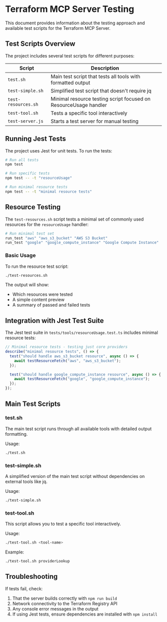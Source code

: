 # Terraform MCP Server Testing

This document provides information about the testing approach and available test scripts for the Terraform MCP Server.

## Test Scripts Overview

The project includes several test scripts for different purposes:

| Script | Description |
|--------|-------------|
| `test.sh` | Main test script that tests all tools with formatted output |
| `test-simple.sh` | Simplified test script that doesn't require jq |
| `test-resources.sh` | Minimal resource testing script focused on ResourceUsage handler |
| `test-tool.sh` | Tests a specific tool interactively |
| `test-server.js` | Starts a test server for manual testing |

## Running Jest Tests

The project uses Jest for unit tests. To run the tests:

```bash
# Run all tests
npm test

# Run specific tests
npm test -- -t "resourceUsage"

# Run minimal resource tests
npm test -- -t "minimal resource tests"
```

## Resource Testing

The `test-resources.sh` script tests a minimal set of commonly used resources for the `resourceUsage` handler:

```bash
# Run minimal test set
run_test "aws" "aws_s3_bucket" "AWS S3 Bucket"
run_test "google" "google_compute_instance" "Google Compute Instance"
```

### Basic Usage

To run the resource test script:

```bash
./test-resources.sh
```

The output will show:
- Which resources were tested
- A simple content preview
- A summary of passed and failed tests

## Integration with Jest Test Suite

The Jest test suite in `tests/tools/resourceUsage.test.ts` includes minimal resource tests:

```typescript
// Minimal resource tests - testing just core providers
describe("minimal resource tests", () => {
  test("should handle aws_s3_bucket resource", async () => {
    await testResourceFetch("aws", "aws_s3_bucket");
  });

  test("should handle google_compute_instance resource", async () => {
    await testResourceFetch("google", "google_compute_instance");
  });
});
```

## Main Test Scripts

### test.sh

The main test script runs through all available tools with detailed output formatting.

Usage:
```bash
./test.sh
```

### test-simple.sh

A simplified version of the main test script without dependencies on external tools like jq.

Usage:
```bash
./test-simple.sh
```

### test-tool.sh

This script allows you to test a specific tool interactively.

Usage:
```bash
./test-tool.sh <tool-name>
```

Example:
```bash
./test-tool.sh providerLookup
```

## Troubleshooting

If tests fail, check:
1. That the server builds correctly with `npm run build`
2. Network connectivity to the Terraform Registry API
3. Any console error messages in the output
4. If using Jest tests, ensure dependencies are installed with `npm install` 
